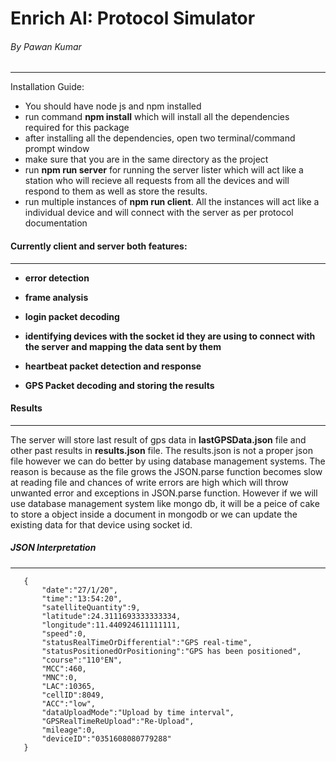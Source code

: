 # Enrich AI: Protocol Simulator
###### By Pawan Kumar
***
Installation Guide:
* You should have node js and npm installed
* run command  __npm install__ which will install all the dependencies required for this package
* after installing all the dependencies, open two terminal/command prompt window
* make sure that you are in the same directory as the project
* run __npm run server__ for running the server lister which will act like a station who will recieve all requests from 
all the devices and will respond to them as well as store the results.
* run multiple instances of __npm run client__. All the instances will act like a individual device and will connect 
with the server as per protocol documentation

#### Currently client and server both features:
*** 
 * __error detection__
 
 * __frame analysis__
 
 * __login packet decoding__
 
 * __identifying devices with the socket id they are using to connect with the server and mapping the data sent by them__
 
 * __heartbeat packet detection and response__
 
 * __GPS Packet decoding and storing the results__
 
 #### Results
 ***
 The server will store last result of gps data in __lastGPSData.json__ file and other past results in __results.json__ file.
 The results.json is not a proper json file however we can do better by using database management systems.
 The reason is because as the file grows the JSON.parse function becomes slow at reading file and chances of write errors 
 are high which will throw unwanted error and exceptions in JSON.parse function. However if we will use database management 
 system like mongo db, it will be a peice of cake to store a object inside a document in mongodb or we can update the existing 
 data for that device using socket id.
 ##### JSON Interpretation
 ***
       {
           "date":"27/1/20",
           "time":"13:54:20",
           "satelliteQuantity":9,
           "latitude":24.3111693333333334,
           "longitude":11.440924611111111,
           "speed":0,
           "statusRealTimeOrDifferential":"GPS real-time",
           "statusPositionedOrPositioning":"GPS has been positioned",
           "course":"110°EN",
           "MCC":460,
           "MNC":0,
           "LAC":10365,
           "cellID":8049,
           "ACC":"low",
           "dataUploadMode":"Upload by time interval",
           "GPSRealTimeReUpload":"Re-Upload",
           "mileage":0,
           "deviceID":"0351608080779288"
       }
  
